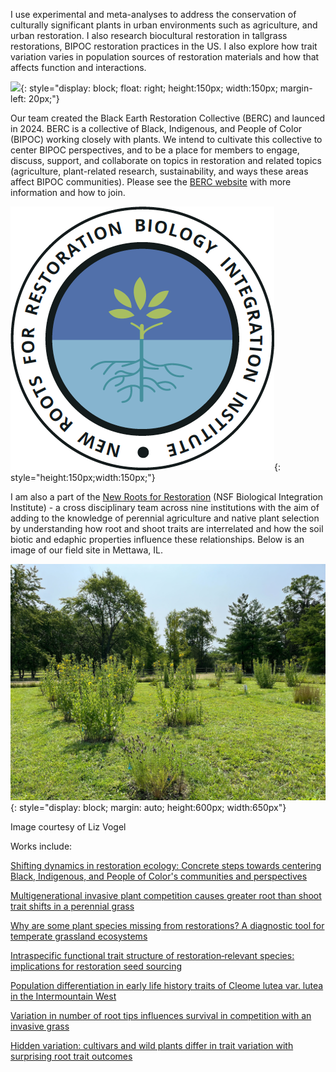 
I use experimental and meta-analyses to address the conservation of culturally significant plants in urban environments such as agriculture, and urban restoration. I also research biocultural restoration in tallgrass restorations, BIPOC restoration practices in the US. I also explore how trait variation varies in population sources of restoration materials and how that affects function and interactions.

![](images/images/berc.png){: style="display: block; float: right; height:150px; width:150px; margin-left: 20px;"}

Our team created the Black Earth Restoration Collective (BERC) and launced in 2024. BERC is a collective of Black, Indigenous, and People of Color (BIPOC) working closely with plants. We intend to cultivate this collective to center BIPOC perspectives, and to be a place for members to engage, discuss, support, and collaborate on topics in restoration and related topics (agriculture, plant-related research, sustainability, and ways these areas affect BIPOC communities). Please see the [BERC website](https://aliciafoxx.github.io/berc/) with more information and how to join.

![](images/bii.png){: style="height:150px;width:150px;"}


I am also a part of the [New Roots for Restoration](https://newroots.squarespace.com/) (NSF Biological Integration Institute) - a cross disciplinary team across nine institutions with the aim of adding to the knowledge of perennial agriculture and native plant selection by understanding how root and shoot traits are interrelated and how the soil biotic and edaphic properties influence these relationships. Below is an image of our field site in Mettawa, IL.

![](images/mettawa.jpg){: style="display: block; margin: auto; height:600px; width:650px"}

Image courtesy of Liz Vogel

Works include:

[Shifting dynamics in restoration ecology: Concrete steps towards centering Black, Indigenous, and People of Color's communities and perspectives](https://besjournals.onlinelibrary.wiley.com/doi/full/10.1002/2688-8319.12345)

[Multigenerational invasive plant competition causes greater root than shoot trait shifts in a perennial grass](https://link.springer.com/article/10.1007/s11258-024-01446-1)

[Why are some plant species missing from restorations? A diagnostic tool for temperate grassland ecosystems](https://www.frontiersin.org/journals/conservation-science/articles/10.3389/fcosc.2022.1028295/full)

[Intraspecific functional trait structure of restoration‐relevant species: implications for restoration seed sourcing](https://besjournals.onlinelibrary.wiley.com/doi/pdfdirect/10.1111/1365-2664.13603)

[Population differentiation in early life history traits of Cleome lutea var. lutea in the Intermountain West](https://bioone.org/journals/western-north-american-naturalist/volume-76/issue-1/064.076.0103/Population-Differentiation-in-Early-Life-History-Traits-of-iCleome-lutea/10.3398/064.076.0103.short)

[Variation in number of root tips influences survival in competition with an invasive grass](https://www.sciencedirect.com/science/article/abs/pii/S0140196320300938)

[Hidden variation: cultivars and wild plants differ in trait variation with surprising root trait outcomes](https://onlinelibrary.wiley.com/doi/abs/10.1111/rec.13336)
